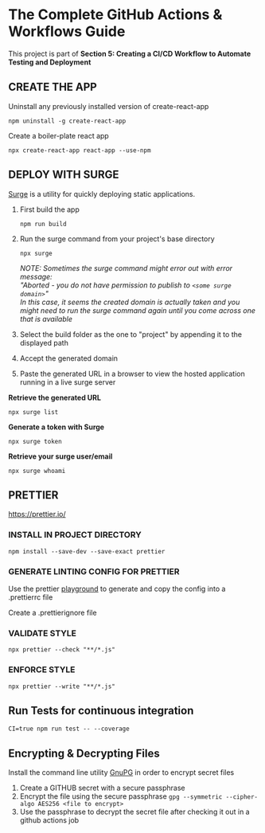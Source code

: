 # The Complete GitHub Actions & Workflows Guide

This project is part of **Section 5: Creating a CI/CD Workflow to Automate Testing and Deployment**

## **CREATE THE APP**

Uninstall any previously installed version of create-react-app

`npm uninstall -g create-react-app`

Create a boiler-plate react app

`npx create-react-app react-app --use-npm`

## **DEPLOY WITH SURGE**

[Surge](https://surge.sh/) is a utility for quickly deploying static applications.

1. First build the app

   `npm run build`

2. Run the surge command from your project's base directory

   `npx surge`

   _NOTE: Sometimes the surge command might error out with error message:<br/>
   "Aborted - you do not have permission to publish to `<some surge domain>`"<br/>
   In this case, it seems the created domain is actually taken and you might
   need to run the surge command again until you come across one that is available_

3. Select the build folder as the one to "project" by appending it to the displayed path
4. Accept the generated domain
4. Paste the generated URL in a browser to view the hosted application running in a live surge server

**Retrieve the generated URL**

`npx surge list`

**Generate a token with Surge**

`npx surge token`

**Retrieve your surge user/email**

`npx surge whoami`

## **PRETTIER**

https://prettier.io/

### **INSTALL IN PROJECT DIRECTORY**

`npm install --save-dev --save-exact prettier`

### **GENERATE LINTING CONFIG FOR PRETTIER**

Use the prettier [playground](https://prettier.io/playground/) to generate and copy the config into a .prettierrc file

Create a .prettierignore file

### **VALIDATE STYLE**

`npx prettier --check "**/*.js"`

### **ENFORCE STYLE**

`npx prettier --write "**/*.js"`

## **Run Tests for continuous integration**

`CI=true npm run test -- --coverage`

## **Encrypting & Decrypting Files**
Install the command line utility [GnuPG](https://www.gnupg.org/) in order to encrypt secret files

1. Create a GITHUB secret with a secure passphrase
2. Encrypt the file using the secure passphrase
`gpg --symmetric --cipher-algo AES256 <file to encrypt>`
3. Use the passphrase to decrypt the secret file after checking it out in a github actions job

<!-- # Getting Started with Create React App

This project was bootstrapped with [Create React App](https://github.com/facebook/create-react-app).

## **Available Scripts**

In the project directory, you can run:

### `npm start`

Runs the app in the development mode.\
Open [http://localhost:3000](http://localhost:3000) to view it in the browser.

The page will reload if you make edits.\
You will also see any lint errors in the console.

### `npm test`

Launches the test runner in the interactive watch mode.\
See the section about [running tests](https://facebook.github.io/create-react-app/docs/running-tests) for more information.

### `npm run build`

Builds the app for production to the `build` folder.\
It correctly bundles React in production mode and optimizes the build for the best performance.

The build is minified and the filenames include the hashes.\
Your app is ready to be deployed!

See the section about [deployment](https://facebook.github.io/create-react-app/docs/deployment) for more information.

### `npm run eject`

**Note: this is a one-way operation. Once you `eject`, you can’t go back!**

If you aren’t satisfied with the build tool and configuration choices, you can `eject` at any time. This command will remove the single build dependency from your project.

Instead, it will copy all the configuration files and the transitive dependencies (webpack, Babel, ESLint, etc) right into your project so you have full control over them. All of the commands except `eject` will still work, but they will point to the copied scripts so you can tweak them. At this point you’re on your own.

You don’t have to ever use `eject`. The curated feature set is suitable for small and middle deployments, and you shouldn’t feel obligated to use this feature. However we understand that this tool wouldn’t be useful if you couldn’t customize it when you are ready for it.

## **Learn More**

You can learn more in the [Create React App documentation](https://facebook.github.io/create-react-app/docs/getting-started).

To learn React, check out the [React documentation](https://reactjs.org/).

### Code Splitting

This section has moved here: [https://facebook.github.io/create-react-app/docs/code-splitting](https://facebook.github.io/create-react-app/docs/code-splitting)

### Analyzing the Bundle Size

This section has moved here: [https://facebook.github.io/create-react-app/docs/analyzing-the-bundle-size](https://facebook.github.io/create-react-app/docs/analyzing-the-bundle-size)

### Making a Progressive Web App

This section has moved here: [https://facebook.github.io/create-react-app/docs/making-a-progressive-web-app](https://facebook.github.io/create-react-app/docs/making-a-progressive-web-app)

### Advanced Configuration

This section has moved here: [https://facebook.github.io/create-react-app/docs/advanced-configuration](https://facebook.github.io/create-react-app/docs/advanced-configuration)

### Deployment

This section has moved here: [https://facebook.github.io/create-react-app/docs/deployment](https://facebook.github.io/create-react-app/docs/deployment)

### `npm run build` fails to minify

This section has moved here: [https://facebook.github.io/create-react-app/docs/troubleshooting#npm-run-build-fails-to-minify](https://facebook.github.io/create-react-app/docs/troubleshooting#npm-run-build-fails-to-minify) -->
